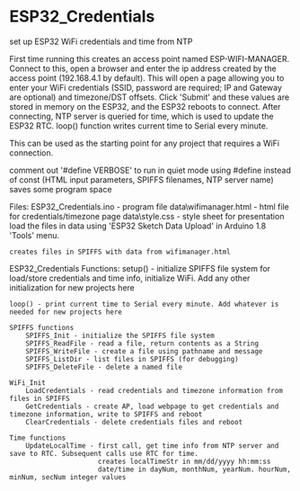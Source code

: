 # ESP32_Credentials
 set up ESP32 WiFi credentials and time from NTP

First time running this creates an access point named ESP-WIFI-MANAGER. Connect to this, open a browser
and enter the ip address created by the access point (192.168.4.1 by default). This will open a page
allowing you to enter your WiFi credentials (SSID, password are required; IP and Gateway are optional)
and timezone/DST offsets. Click 'Submit' and these values are stored in memory on the ESP32, and the 
ESP32 reboots to connect. After connecting, NTP server is queried for time, which is used to update the 
ESP32 RTC. loop() function writes current time to Serial every minute.

This can be used as the starting point for any project that requires a WiFi connection.

comment out '#define VERBOSE' to run in quiet mode
using #define instead of const (HTML input parameters, SPIFFS filenames, NTP server name) saves some program space

Files:
	ESP32_Credentials.ino - program file
	data\wifimanager.html - html file for credentials/timezone page
	data\style.css - style sheet for presentation
	load the files in data using 'ESP32 Sketch Data Upload' in Arduino 1.8 'Tools' menu.
	
	creates files in SPIFFS with data from wifimanager.html
 
ESP32_Credentials Functions:
	setup() - initialize SPIFFS file system for load/store credentials and time info, initialize WiFi. Add any other initialization for
			new projects here

	loop() - print current time to Serial every minute. Add whatever is needed for new projects here

	SPIFFS functions
		SPIFFS_Init - initialize the SPIFFS file system
		SPIFFS_ReadFile - read a file, return contents as a String
		SPIFFS_WriteFile - create a file using pathname and message
		SPIFFS_ListDir - list files in SPIFFS (for debugging)
		SPIFFS_DeleteFile - delete a named file

	WiFi_Init
		LoadCredentials - read credentials and timezone information from files in SPIFFS
		GetCredentials - create AP, load webpage to get credentials and timezone information, write to SPIFFS and reboot
		ClearCredentials - delete credentials files and reboot

	Time functions
		UpdateLocalTime - first call, get time info from NTP server and save to RTC. Subsequent calls use RTC for time.
						  creates localTimeStr in mm/dd/yyyy hh:mm:ss
						  date/time in dayNum, monthNum, yearNum. hourNum, minNum, secNum integer values